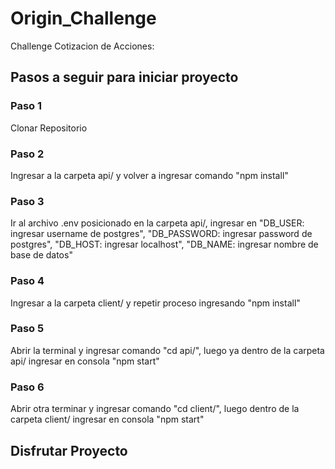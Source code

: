 # Origin_Challenge
Challenge Cotizacion de Acciones:

## Pasos a seguir para iniciar proyecto

### Paso 1 ###
Clonar Repositorio

### Paso 2 ###
Ingresar a la carpeta api/ y volver a ingresar comando "npm install"

### Paso 3 ###
Ir al archivo .env posicionado en la carpeta api/, ingresar en "DB_USER: ingresar username de postgres", "DB_PASSWORD: ingresar password de postgres", "DB_HOST: ingresar localhost", "DB_NAME: ingresar nombre de base de datos"

### Paso 4 ###
Ingresar a la carpeta client/ y repetir proceso ingresando "npm install"

### Paso 5 ###
Abrir la terminal y ingresar comando "cd api/", luego ya dentro de la carpeta api/ ingresar en consola "npm start"

### Paso 6 ###
Abrir otra terminar y ingresar comando "cd client/", luego dentro de la carpeta client/ ingresar en consola "npm start"

## Disfrutar Proyecto ##